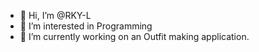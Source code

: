 - 👋 Hi, I’m @RKY-L
- 👀 I’m interested in Programming
- 🌱 I’m currently working on an Outfit making application.

<!---
RKY-L/RKY-L is a ✨ special ✨ repository because its `README.md` (this file) appears on your GitHub profile.
You can click the Preview link to take a look at your changes.
--->
